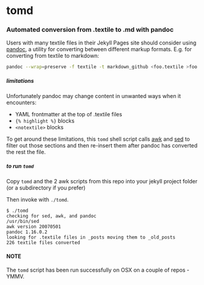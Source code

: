 # tomd

### Automated conversion from .textile to .md with pandoc

Users with many textile files in their Jekyll Pages site should consider using [pandoc](http://pandoc.org), a utility for converting between different markup formats. E.g. for converting from textile to markdown:

```sh
pandoc --wrap=preserve -f textile -t markdown_github <foo.textile >foo.md
```

##### limitations
Unfortunately pandoc may change content in unwanted ways when it encounters:

- YAML frontmatter at the top of .textile files
- `{% highlight %}` blocks
- `<notextile>` blocks

To get around these limitations, this `tomd` shell script calls [awk](http://www.grymoire.com/Unix/Awk.html) and [sed](http://www.grymoire.com/Unix/Sed.html) to filter out those sections and then re-insert them after pandoc has converted the rest the file.

##### to run `tomd`
Copy `tomd` and the 2 awk scripts from this repo into your jekyll project folder (or a subdirectory if you prefer)

Then invoke with `./tomd`.

```
$ ./tomd
checking for sed, awk, and pandoc
/usr/bin/sed
awk version 20070501
pandoc 1.16.0.2
looking for .textile files in _posts moving them to _old_posts
226 textile files converted
```

#### NOTE
The `tomd` script has been run successfully on OSX on a couple of repos - YMMV.
